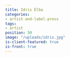 ```yaml
---
title: Idris Elba
categories:
- artist-and-label-press
tags:
- artist
position: 50
image: "/uploads/idris.jpg"
is-client-featured: true
is-front: true
---
```


